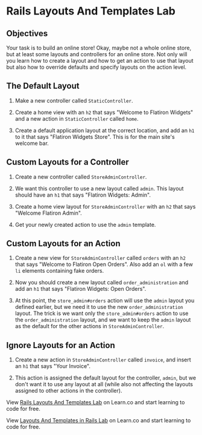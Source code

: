 # Rails Layouts And Templates Lab

## Objectives

Your task is to build an online store! Okay, maybe not a whole online store, but
at least some layouts and controllers for an online store. Not only will you
learn how to create a layout and how to get an action to use that layout but
also how to override defaults and specify layouts on the action level.

## The Default Layout

1. Make a new controller called `StaticController`.

2. Create a home view with an `h2` that says "Welcome to Flatiron Widgets" and a
   new action in `StaticController` called `home`.

3. Create a default application layout at the correct location, and add an `h1`
   to it that says "Flatiron Widgets Store". This is for the main site's welcome
   bar.

## Custom Layouts for a Controller

1. Create a new controller called `StoreAdminController`.

2. We want this controller to use a new layout called `admin`. This layout
   should have an `h1` that says "Flatiron Widgets: Admin".

3. Create a home view layout for `StoreAdminController` with an `h2` that says
   "Welcome Flatiron Admin".

4. Get your newly created action to use the `admin` template.

## Custom Layouts for an Action

1. Create a new view for `StoreAdminController` called `orders` with an `h2` that
   says "Welcome to Flatiron Open Orders". Also add an `ol` with a few `li`
   elements containing fake orders.

2. Now you should create a new layout called `order_administration` and add an
   `h1` that says "Flatiron Widgets: Open Orders".

3. At this point, the `store_admin#orders` action will use the `admin` layout
   you defined earlier, but we need it to use the new `order_administration`
   layout. The trick is we want only the `store_admin#orders` action to use the
   `order_administration` layout, and we want to keep the `admin` layout as the
   default for the other actions in `StoreAdminController`.

## Ignore Layouts for an Action

1. Create a new action in `StoreAdminController` called `invoice`, and insert an
   `h1` that says "Your Invoice".

2. This action is assigned the default layout for the controller, `admin`, but
   we don't want it to use any layout at all (while also not affecting the layouts
   assigned to other actions in the controller).

<p data-visibility='hidden'>View <a href='https://learn.co/lessons/rails-layouts-and-templates-lab' title='Rails Layouts And Templates Lab'>Rails Layouts And Templates Lab</a> on Learn.co and start learning to code for free.</p>

<p class='util--hide'>View <a href='https://learn.co/lessons/rails-layouts-and-templates-lab'>Layouts And Templates in Rails Lab</a> on Learn.co and start learning to code for free.</p>
